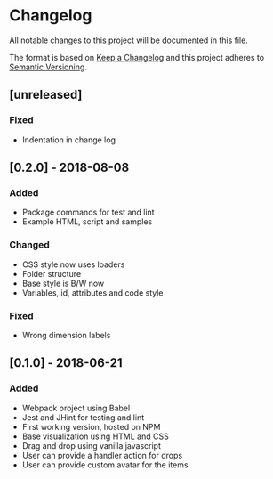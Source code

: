 # Changelog
All notable changes to this project will be documented in this file.

The format is based on [Keep a Changelog](http://keepachangelog.com/en/1.0.0/)
and this project adheres to [Semantic Versioning](http://semver.org/spec/v2.0.0.html).

## [unreleased]
### Fixed
- Indentation in change log

## [0.2.0] - 2018-08-08
### Added
- Package commands for test and lint
- Example HTML, script and samples
### Changed
- CSS style now uses loaders
- Folder structure
- Base style is B/W now
- Variables, id, attributes and code style
### Fixed
- Wrong dimension labels


## [0.1.0] - 2018-06-21
### Added
- Webpack project using Babel
- Jest and JHint for testing and lint
- First working version, hosted on NPM
- Base visualization using HTML and CSS
- Drag and drop using vanilla javascript
- User can provide a handler action for drops
- User can provide custom avatar for the items
